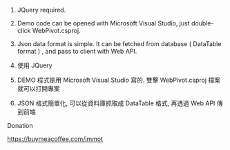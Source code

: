 1. JQuery required.
2. Demo code can be opened with Microsoft Visual Studio, just double-click WebPivot.csproj.
3. Json data format is simple. It can be fetched from database ( DataTable format ) , and pass to client with Web API.

1. 使用 JQuery
2. DEMO 程式是用 Microsoft Visual Studio 寫的. 雙擊 WebPivot.csproj 檔案就可以打開專案
3. JSON 格式簡單化, 可以從資料庫抓取成 DataTable 格式, 再透過 Web API 傳到前端

Donation

https://buymeacoffee.com/immot
